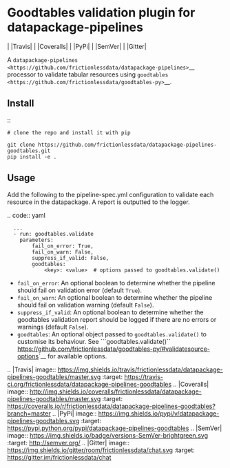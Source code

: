 Goodtables validation plugin for datapackage-pipelines
======================================================

| |Travis|
| |Coveralls|
| |PyPi|
| |SemVer|
| |Gitter|

A
`datapackage-pipelines <https://github.com/frictionlessdata/datapackage-pipelines>`__
processor to validate tabular resources using
`goodtables <https://github.com/frictionlessdata/goodtables-py>`__.

Install
-------

::

    # clone the repo and install it with pip

    git clone https://github.com/frictionlessdata/datapackage-pipelines-goodtables.git
    pip install -e .

Usage
-----

Add the following to the pipeline-spec.yml configuration to validate
each resource in the datapackage. A report is outputted to the logger.

.. code:: yaml

      ...
      - run: goodtables.validate
        parameters:
            fail_on_error: True,
            fail_on_warn: False,
            suppress_if_valid: False,
            goodtables:
                <key>: <value>  # options passed to goodtables.validate()

-  ``fail_on_error``: An optional boolean to determine whether the
   pipeline should fail on validation error (default ``True``).
-  ``fail_on_warn``: An optional boolean to determine whether the
   pipeline should fail on validation warning (default ``False``).
-  ``suppress_if_valid``: An optional boolean to determine whether the
   goodtables validation report should be logged if there are no errors
   or warnings (default ``False``).
-  ``goodtables``: An optional object passed to
   ``goodtables.validate()`` to customise its behaviour. See
   ```goodtables.validate()`` <https://github.com/frictionlessdata/goodtables-py/#validatesource-options>`__
   for available options.

.. |Travis| image:: https://img.shields.io/travis/frictionlessdata/datapackage-pipelines-goodtables/master.svg
   :target: https://travis-ci.org/frictionlessdata/datapackage-pipelines-goodtables
.. |Coveralls| image:: http://img.shields.io/coveralls/frictionlessdata/datapackage-pipelines-goodtables/master.svg
   :target: https://coveralls.io/r/frictionlessdata/datapackage-pipelines-goodtables?branch=master
.. |PyPi| image:: https://img.shields.io/pypi/v/datapackage-pipelines-goodtables.svg
   :target: https://pypi.python.org/pypi/datapackage-pipelines-goodtables
.. |SemVer| image:: https://img.shields.io/badge/versions-SemVer-brightgreen.svg
   :target: http://semver.org/
.. |Gitter| image:: https://img.shields.io/gitter/room/frictionlessdata/chat.svg
   :target: https://gitter.im/frictionlessdata/chat
